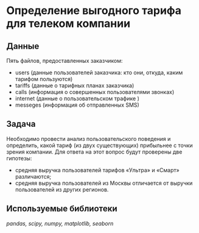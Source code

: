 # Определение выгодного тарифа для телеком компании
## Данные
Пять файлов, предоставленных заказчиком:
- users (данные пользователей заказчика: кто они, откуда, каким тарифом пользуются)
- tariffs (данные о тарифных планах заказчика)
- calls (информация о совершенных пользователями звонках)
- internet (данные о пользовательском трафике )
- messeges (информация об отправленных SMS)
## Задача
Необходимо провести анализ пользовательского поведения и определить, какой тариф (из двух существующих) прибыльнее с точки зрения компании. Для ответа на этот вопрос будут проверены две гипотезы:
- средняя выручка пользователей тарифов «Ультра» и «Смарт» различаются;
- средняя выручка пользователей из Москвы отличается от выручки пользователей из других регионов.
## Используемые библиотеки
*pandas, scipy, numpy, matplotlib, seaborn*
